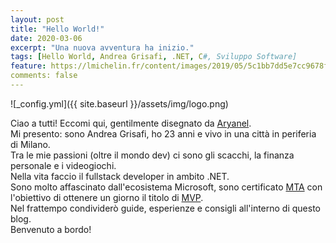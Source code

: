 ```yaml
---
layout: post
title: "Hello World!"
date: 2020-03-06
excerpt: "Una nuova avventura ha inizio."
tags: [Hello World, Andrea Grisafi, .NET, C#, Sviluppo Software]
feature: https://lmichelin.fr/content/images/2019/05/5c1bb7dd5e7cc9678fcdc39f_Hello-World-Header.png
comments: false
---
```



![_config.yml]({{ site.baseurl }}/assets/img/logo.png)

Ciao a tutti! Eccomi qui, gentilmente disegnato da [Aryanel](https://twitter.com/itsaryanel).  
Mi presento: sono Andrea Grisafi, ho 23 anni e vivo in una città in periferia di Milano.  
Tra le mie passioni (oltre il mondo dev) ci sono gli scacchi, la finanza personale e i videogiochi.  
Nella vita faccio il fullstack developer in ambito .NET.  
Sono molto affascinato dall'ecosistema Microsoft, sono certificato [MTA](https://www.youracclaim.com/badges/3dfd2f75-3e12-423b-afa8-dbb8d351bdb4/linked_in_profile) con l'obiettivo di ottenere un giorno il titolo di [MVP](https://mvp.microsoft.com/it-IT/pages/what-it-takes-to-be-an-mvp).  
Nel frattempo condividerò guide, esperienze e consigli all'interno di questo blog.  
Benvenuto a bordo!

